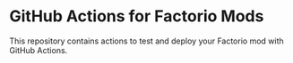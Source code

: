 # GitHub Actions for Factorio Mods

This repository contains actions to test and deploy your Factorio mod with GitHub Actions.
